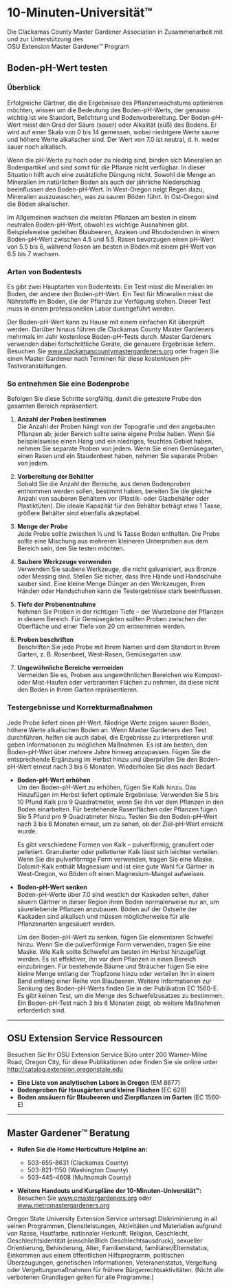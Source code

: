 # 10-Minuten-Universität™  
Die Clackamas County Master Gardener Association in Zusammenarbeit mit und zur Unterstützung des  
OSU Extension Master Gardener™ Program  

## Boden-pH-Wert testen  

### Überblick  
Erfolgreiche Gärtner, die die Ergebnisse des Pflanzenwachstums optimieren möchten, wissen um die Bedeutung des Boden-pH-Werts, der genauso wichtig ist wie Standort, Belichtung und Bodenvorbereitung. Der Boden-pH-Wert misst den Grad der Säure (sauer) oder Alkalität (süß) des Bodens. Er wird auf einer Skala von 0 bis 14 gemessen, wobei niedrigere Werte saurer und höhere Werte alkalischer sind. Der Wert von 7.0 ist neutral, d. h. weder sauer noch alkalisch.  

Wenn die pH-Werte zu hoch oder zu niedrig sind, binden sich Mineralien an Bodenpartikel und sind somit für die Pflanze nicht verfügbar. In dieser Situation hilft auch eine zusätzliche Düngung nicht. Sowohl die Menge an Mineralien im natürlichen Boden als auch der jährliche Niederschlag beeinflussen den Boden-pH-Wert. In West-Oregon neigt Regen dazu, Mineralien auszuwaschen, was zu sauren Böden führt. In Ost-Oregon sind die Böden alkalischer.  

Im Allgemeinen wachsen die meisten Pflanzen am besten in einem neutralen Boden-pH-Wert, obwohl es wichtige Ausnahmen gibt. Beispielsweise gedeihen Blaubeeren, Azaleen und Rhododendren in einem Boden-pH-Wert zwischen 4.5 und 5.5. Rasen bevorzugen einen pH-Wert von 5.5 bis 6, während Rosen am besten in Böden mit einem pH-Wert von 6.5 bis 7 wachsen.  

### Arten von Bodentests  
Es gibt zwei Hauptarten von Bodentests: Ein Test misst die Mineralien im Boden, der andere den Boden-pH-Wert. Ein Test für Mineralien misst die Nährstoffe im Boden, die der Pflanze zur Verfügung stehen. Dieser Test muss in einem professionellen Labor durchgeführt werden.  

Der Boden-pH-Wert kann zu Hause mit einem einfachen Kit überprüft werden. Darüber hinaus führen die Clackamas County Master Gardeners mehrmals im Jahr kostenlose Boden-pH-Tests durch. Master Gardeners verwenden dabei fortschrittliche Geräte, die genauere Ergebnisse liefern. Besuchen Sie www.clackamascountymastergardeners.org oder fragen Sie einen Master Gardener nach Terminen für diese kostenlosen pH-Testveranstaltungen.  

### So entnehmen Sie eine Bodenprobe  
Befolgen Sie diese Schritte sorgfältig, damit die getestete Probe den gesamten Bereich repräsentiert.  

1. **Anzahl der Proben bestimmen**  
   Die Anzahl der Proben hängt von der Topografie und den angebauten Pflanzen ab; jeder Bereich sollte seine eigene Probe haben. Wenn Sie beispielsweise einen Hang und ein niedriges, feuchtes Gebiet haben, nehmen Sie separate Proben von jedem. Wenn Sie einen Gemüsegarten, einen Rasen und ein Staudenbeet haben, nehmen Sie separate Proben von jedem.  

2. **Vorbereitung der Behälter**  
   Sobald Sie die Anzahl der Bereiche, aus denen Bodenproben entnommen werden sollen, bestimmt haben, bereiten Sie die gleiche Anzahl von sauberen Behältern vor (Plastik- oder Glasbehälter oder Plastiktüten). Die ideale Kapazität für den Behälter beträgt etwa 1 Tasse, größere Behälter sind ebenfalls akzeptabel.  

3. **Menge der Probe**  
   Jede Probe sollte zwischen ½ und ¾ Tasse Boden enthalten. Die Probe sollte eine Mischung aus mehreren kleineren Unterproben aus dem Bereich sein, den Sie testen möchten.  

4. **Saubere Werkzeuge verwenden**  
   Verwenden Sie saubere Werkzeuge, die nicht galvanisiert, aus Bronze oder Messing sind. Stellen Sie sicher, dass Ihre Hände und Handschuhe sauber sind. Eine kleine Menge Dünger an den Werkzeugen, Ihren Händen oder Handschuhen kann die Testergebnisse stark beeinflussen.  

5. **Tiefe der Probenentnahme**  
   Nehmen Sie Proben in der richtigen Tiefe – der Wurzelzone der Pflanzen in diesem Bereich. Für Gemüsegärten sollten Proben zwischen der Oberfläche und einer Tiefe von 20 cm entnommen werden.  

6. **Proben beschriften**  
   Beschriften Sie jede Probe mit Ihrem Namen und dem Standort in Ihrem Garten, z. B. Rosenbeet, West-Rasen, Gemüsegarten usw.  

7. **Ungewöhnliche Bereiche vermeiden**  
   Vermeiden Sie es, Proben aus ungewöhnlichen Bereichen wie Kompost- oder Mist-Haufen oder verbrannten Flächen zu nehmen, da diese nicht den Boden in Ihrem Garten repräsentieren.  

### Testergebnisse und Korrekturmaßnahmen  
Jede Probe liefert einen pH-Wert. Niedrige Werte zeigen sauren Boden, höhere Werte alkalischen Boden an. Wenn Master Gardeners den Test durchführen, helfen sie auch dabei, die Ergebnisse zu interpretieren und geben Informationen zu möglichen Maßnahmen. Es ist am besten, den Boden-pH-Wert über mehrere Jahre hinweg anzupassen. Fügen Sie die entsprechende Ergänzung im Herbst hinzu und überprüfen Sie den Boden-pH-Wert erneut nach 3 bis 6 Monaten. Wiederholen Sie dies nach Bedarf.  

- **Boden-pH-Wert erhöhen**  
   Um den Boden-pH-Wert zu erhöhen, fügen Sie Kalk hinzu. Das Hinzufügen im Herbst liefert optimale Ergebnisse. Verwenden Sie 5 bis 10 Pfund Kalk pro 9 Quadratmeter, wenn Sie ihn vor dem Pflanzen in den Boden einarbeiten. Für bestehende Rasenflächen oder Pflanzen fügen Sie 5 Pfund pro 9 Quadratmeter hinzu. Testen Sie den Boden-pH-Wert nach 3 bis 6 Monaten erneut, um zu sehen, ob der Ziel-pH-Wert erreicht wurde.  

   Es gibt verschiedene Formen von Kalk – pulverförmig, granuliert oder pelletiert. Granulierter oder pelletierter Kalk lässt sich leichter verteilen. Wenn Sie die pulverförmige Form verwenden, tragen Sie eine Maske. Dolomit-Kalk enthält Magnesium und ist eine gute Wahl für Gärtner in West-Oregon, wo Böden oft einen Magnesium-Mangel aufweisen.  

- **Boden-pH-Wert senken**  
   Boden-pH-Werte über 7.0 sind westlich der Kaskaden selten, daher säuern Gärtner in dieser Region ihren Boden normalerweise nur an, um säureliebende Pflanzen anzubauen. Böden auf der Ostseite der Kaskaden sind alkalisch und müssen möglicherweise für alle Pflanzenarten angesäuert werden.  

   Um den Boden-pH-Wert zu senken, fügen Sie elementaren Schwefel hinzu. Wenn Sie die pulverförmige Form verwenden, tragen Sie eine Maske. Wie Kalk sollte Schwefel am besten im Herbst hinzugefügt werden. Es ist effektiver, ihn vor dem Pflanzen in einen Bereich einzubringen. Für bestehende Bäume und Sträucher fügen Sie eine kleine Menge entlang der Tropfzone hinzu oder verteilen ihn in einem Band entlang einer Reihe von Blaubeeren. Weitere Informationen zur Senkung des Boden-pH-Werts finden Sie in der Publikation EC 1560-E. Es gibt keinen Test, um die Menge des Schwefelzusatzes zu bestimmen. Ein Boden-pH-Test nach 3 bis 6 Monaten zeigt, ob weitere Maßnahmen erforderlich sind.  

---

## OSU Extension Service Ressourcen  
Besuchen Sie Ihr OSU Extension Service Büro unter 200 Warner-Milne Road, Oregon City, für diese Publikationen oder finden Sie sie online unter http://catalog.extension.oregonstate.edu  

- **Eine Liste von analytischen Labors in Oregon** (EM 8677)  
- **Bodenproben für Hausgärten und kleine Flächen** (EC 628)  
- **Boden ansäuern für Blaubeeren und Zierpflanzen im Garten** (EC 1560-E)  

---

## Master Gardener™ Beratung  
- **Rufen Sie die Home Horticulture Helpline an:**  
  - 503-655-8631 (Clackamas County)  
  - 503-821-1150 (Washington County)  
  - 503-445-4608 (Multnomah County)  

- **Weitere Handouts und Kurspläne der 10-Minuten-Universität™:**  
  Besuchen Sie www.cmastergardeners.org oder www.metromastergardeners.org  

Oregon State University Extension Service untersagt Diskriminierung in all seinen Programmen, Dienstleistungen, Aktivitäten und Materialien aufgrund von Rasse, Hautfarbe, nationaler Herkunft, Religion, Geschlecht, Geschlechtsidentität (einschließlich Geschlechtsausdruck), sexueller Orientierung, Behinderung, Alter, Familienstand, familiärer/Elternstatus, Einkommen aus einem öffentlichen Hilfsprogramm, politischen Überzeugungen, genetischen Informationen, Veteranenstatus, Vergeltung oder Vergeltungsmaßnahmen für frühere Bürgerrechtsaktivitäten. (Nicht alle verbotenen Grundlagen gelten für alle Programme.)